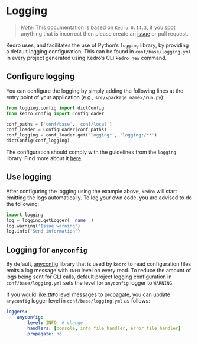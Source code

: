 # Logging

> *Note:* This documentation is based on `Kedro 0.14.3`, if you spot anything that is incorrect then please create an [issue](https://github.com/quantumblacklabs/kedro/issues) or pull request.

Kedro uses, and facilitates the use of Python’s `logging` library, by providing a default logging configuration. This can be found in `conf/base/logging.yml` in every project generated using Kedro’s CLI `kedro new` command.

## Configure logging

You can configure the logging by simply adding the following lines at the entry point of your application (e.g., `src/<package_name>/run.py`):

```python
from logging.config import dictConfig
from kedro.config import ConfigLoader

conf_paths = ['conf/base', 'conf/local']
conf_loader = ConfigLoader(conf_paths)
conf_logging = conf_loader.get('logging*', 'logging*/**')
dictConfig(conf_logging)
```

The configuration should comply with the guidelines from the `logging` library. Find more about it [here](https://docs.python.org/3/library/logging.html).

## Use logging

After configuring the logging using the example above, `kedro` will start emitting the logs automatically. To log your own code, you are advised to do the following:

```python
import logging
log = logging.getLogger(__name__)
log.warning('Issue warning')
log.info('Send information')
```

## Logging for `anyconfig`

By default, [anyconfig](https://github.com/ssato/python-anyconfig) library that is used by `kedro` to read configuration files emits a log message with `INFO` level on every read. To reduce the amount of logs being sent for CLI calls, default project logging configuration in `conf/base/logging.yml` sets the level for `anyconfig` logger to `WARNING`.

If you would like `INFO` level messages to propagate, you can update `anyconfig` logger level in `conf/base/logging.yml` as follows:

```yaml
loggers:
    anyconfig:
        level: INFO  # change
        handlers: [console, info_file_handler, error_file_handler]
        propagate: no
```
